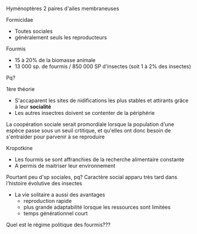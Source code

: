 
Hyménoptères
2 paires d'ailes membraneuses

Formicidae 
- Toutes sociales
- généralement seuls les reproducteurs 

Fourmis
- 15 à 20% de la biomasse animale
- 13 000 sp. de fourmis / 850 000 SP d'insectes (soit 1 à 2% des insectes)

Pq?

1ère théorie
- S'accaparent les sites de nidifications les plus stables et attirants grâce à leur **socialité**
- Les autres insectres doivent se contenter de la périphérie 

La coopération sociale serait promordiale lorsque la population d'une espèce passe sous un seuil crtitique, et qu'elles ont donc besoin de s'entraider pour parvenir à se reproduire

Kropotkine 
- Les fourmis se sont affranchies de la recherche alimentaire constante 
- A permis de maitriser leur environnement


Pourtant peu d'sp sociales, pq?
Caractère social apparu très tard dans l'histoire évolutive des insectes
- La vie solitaire a aussi des avantages
	- reproduction rapide
	- plus grande adaptabilité lorsque les ressources sont limitées
	- temps générationnel court


Quel est le régime politique des fourmis???
